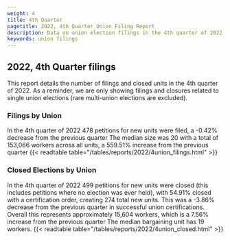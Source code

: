 ```yaml
---
weight: 4
title: 4th Quarter
pagetitle: 2022, 4th Quarter Union Filing Report
description: Data on union election filings in the 4th quarter of 2022
keywords: union filings
---
```


## 2022, 4th Quarter filings

This report details the number of filings and closed units in the 4th quarter of 2022. As a reminder, we are only showing filings and closures related to single union elections (rare multi-union elections are excluded).

### Filings by Union
In the 4th quarter of 2022 478 petitions for new units were filed, a -0.42% decrease from the previous quarter The median size was 20 with a total of 153,066 workers across all units, a 559.51% increase from the previous quarter
{{< readtable table="/tables/reports/2022/4union_filings.html" >}}

### Closed Elections by Union
In the 4th quarter of 2022 499 petitions for new units were closed (this includes petitions where no election was ever held), with 54.91% closed with a certification order, creating 274 total new units. This was a -3.86% decrease from the previous quarter in successful union certifications. Overall this represents approximately 15,604 workers, which is a 7.56% increase from the previous quarter The median bargaining unit has 19 workers.
{{< readtable table="/tables/reports/2022/4union_closed.html" >}}
